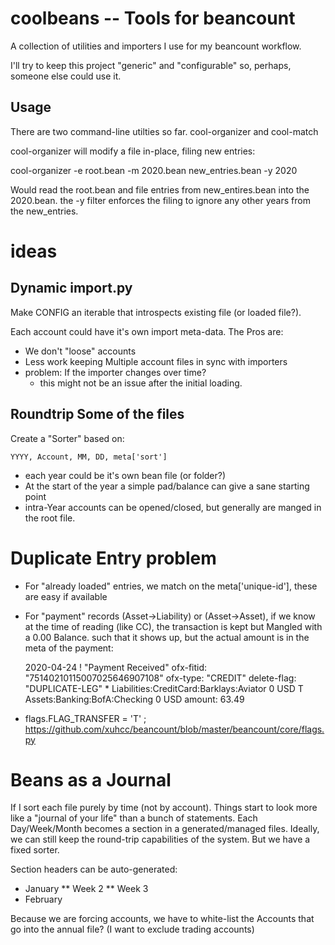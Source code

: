 # coolbeans -- Tools for beancount

A collection of utilities and importers I use for my beancount workflow.

I'll try to keep this project "generic" and "configurable" so, perhaps, someone else could use it.


## Usage

There are two command-line utilties so far.  cool-organizer and cool-match

cool-organizer will modify a file in-place, filing new entries:

  cool-organizer -e root.bean -m 2020.bean new_entries.bean -y 2020

Would read the root.bean and file entries from new_entires.bean into the 2020.bean.  the -y filter enforces the filing to ignore any other years from the new_entries.



# ideas

## Dynamic import.py
Make CONFIG an iterable that introspects existing file (or loaded file?).

Each account could have it's own import meta-data.  The Pros are:

* We don't "loose" accounts
* Less work keeping Multiple account files in sync with importers
* problem: If the importer changes over time?
    * this might not be an issue after the initial loading.

## Roundtrip Some of the files

Create a "Sorter" based on:

    YYYY, Account, MM, DD, meta['sort']

* each year could be it's own bean file (or folder?)
* At the start of the year a simple pad/balance can give a sane starting point
* intra-Year accounts can be opened/closed, but generally are manged in the root file.

# Duplicate Entry problem

* For "already loaded" entries, we match on the meta['unique-id'], these are easy if available
* For "payment" records (Asset->Liability) or (Asset->Asset), if we know at the
  time of reading (like CC), the transaction is kept but Mangled with a 0.00
  Balance.  such that it shows up, but the actual amount is in the meta of the
  payment:

    2020-04-24 ! "Payment Received"
      ofx-fitid: "75140210115007025646907108"
      ofx-type: "CREDIT"
      delete-flag: "DUPLICATE-LEG"
      * Liabilities:CreditCard:Barklays:Aviator   0 USD
      T Assets:Banking:BofA:Checking              0 USD
        amount: 63.49

* flags.FLAG_TRANSFER = 'T' ; https://github.com/xuhcc/beancount/blob/master/beancount/core/flags.py

# Beans as a Journal

If I sort each file purely by time (not by account). Things start to look more like
a "journal of your life" than a bunch of statements.  Each Day/Week/Month becomes a
section in a generated/managed files.  Ideally, we can still keep the round-trip
capabilities of the system.  But we have a fixed sorter.

Section headers can be auto-generated:

* January
** Week 2
** Week 3
* February

Because we are forcing accounts, we have to white-list the Accounts that go
into the annual file?  (I want to exclude trading accounts)
